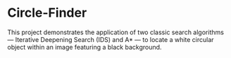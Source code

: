 # Circle-Finder
This project demonstrates the application of two classic search algorithms — Iterative Deepening Search (IDS) and A* — to locate a white circular object within an image featuring a black background.
